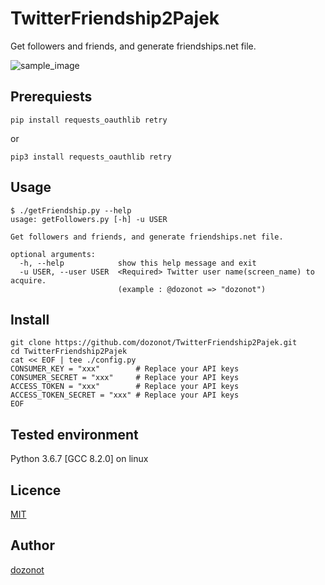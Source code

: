 # TwitterFriendship2Pajek

Get followers and friends, and generate friendships.net file.

![sample_image](https://user-images.githubusercontent.com/31640715/50738602-19551700-1219-11e9-90c9-f21097cec315.png)

## Prerequiests

```
pip install requests_oauthlib retry
```

or

```
pip3 install requests_oauthlib retry
```

## Usage

```
$ ./getFriendship.py --help
usage: getFollowers.py [-h] -u USER

Get followers and friends, and generate friendships.net file.

optional arguments:
  -h, --help            show this help message and exit
  -u USER, --user USER  <Required> Twitter user name(screen_name) to acquire.
                        (example : @dozonot => "dozonot")
```

## Install

```
git clone https://github.com/dozonot/TwitterFriendship2Pajek.git
cd TwitterFriendship2Pajek
cat << EOF | tee ./config.py
CONSUMER_KEY = "xxx"        # Replace your API keys
CONSUMER_SECRET = "xxx"     # Replace your API keys
ACCESS_TOKEN = "xxx"        # Replace your API keys
ACCESS_TOKEN_SECRET = "xxx" # Replace your API keys
EOF
```

## Tested environment
Python 3.6.7 
[GCC 8.2.0] on linux

## Licence

[MIT](https://github.com/tcnksm/tool/blob/master/LICENCE)

## Author

[dozonot](https://github.com/dozonot)
